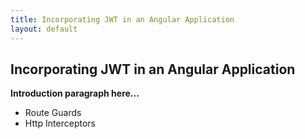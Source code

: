 ```yaml
---
title: Incorporating JWT in an Angular Application
layout: default
---
```


## Incorporating JWT in an Angular Application

**Introduction paragraph here...** 

* Route Guards
* Http Interceptors
